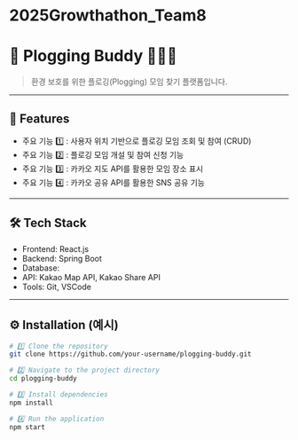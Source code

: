 # 2025Growthathon_Team8

# 📌 **Plogging Buddy 🏃‍➡️🌿**
> 환경 보호를 위한 플로깅(Plogging) 모임 찾기 플랫폼입니다.  

---

## 🚀 **Features**
- 주요 기능 1️⃣
  : 사용자 위치 기반으로 플로깅 모임 조회 및 참여 (CRUD)
- 주요 기능 2️⃣
  : 플로깅 모임 개설 및 참여 신청 기능
- 주요 기능 3️⃣
  : 카카오 지도 API를 활용한 모임 장소 표시
- 주요 기능 4️⃣
  : 카카오 공유 API를 활용한 SNS 공유 기능

---

## 🛠️ **Tech Stack**
- Frontend: React.js
- Backend: Spring Boot
- Database: 
- API: Kakao Map API, Kakao Share API
- Tools: Git, VSCode

  

---

## ⚙️ **Installation** (예시)
```bash
# 1️⃣ Clone the repository
git clone https://github.com/your-username/plogging-buddy.git

# 2️⃣ Navigate to the project directory
cd plogging-buddy

# 3️⃣ Install dependencies
npm install

# 4️⃣ Run the application
npm start
